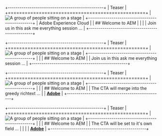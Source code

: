 +-------------------------------------------------+
| Teaser                                          |
+=================================================+
| ![A group of people sitting on a stage][image0] |
+-------------------------------------------------+
| Adobe Experience Cloud                          |
| ## Welcome to AEM                               |
| <!-- field: teaserText_unkwnonIgnored -->       |
| Join us in this ask me everything session ...   |
+-------------------------------------------------+

+-------------------------------------------------+
| Teaser                                          |
+=================================================+
| ![A group of people sitting on a stage][image0] |
+-------------------------------------------------+
| <!-- field:teaserText_title -->                 |
| ## Welcome to AEM                               |
| Join us in this ask me everything session ...   |
+-------------------------------------------------+

+-------------------------------------------------+
| Teaser                                          |
+=================================================+
| ![A group of people sitting on a stage][image0] |
+-------------------------------------------------+
| <!-- field:teaserText_title -->                 |
| ## Welcome to AEM                               |
| The CTA will merge into the greedy richtext ... |
| **[Adobe](www.adobe.com)**                      |
+-------------------------------------------------+

+-------------------------------------------------+
| Teaser                                          |
+=================================================+
| ![A group of people sitting on a stage][image0] |
+-------------------------------------------------+
| <!-- field:teaserText_title -->                 |
| ## Welcome to AEM                               |
| The CTA will be set to it's own field ...       |
| <!-- field:teaserText_cta -->                   |
| **[Adobe](www.adobe.com)**                      |
+-------------------------------------------------+

[image0]: https://main--hubblehomes-com--aemsites.hlx.page/media_18bd35bfabf1ee9ca848b5f6ee811b9429fe8d39e.jpeg#width=1920&height=800

